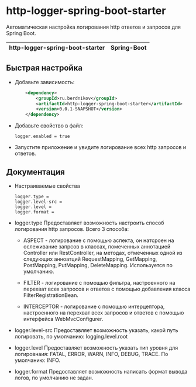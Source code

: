 # http-logger-spring-boot-starter

Автоматическая настройка логирования http ответов и запросов для Spring Boot.

| http-logger-spring-boot-starter  | Spring-Boot |
| ------------- | ------------- |

## Быстрая настройка

* Добавьте зависимость:

    ```xml
        <dependency>
            <groupId>ru.berdnikov</groupId>
            <artifactId>http-logger-spring-boot-starter</artifactId>
            <version>0.0.1-SNAPSHOT</version>
        </dependency>
     ```

* Добавьте свойство в файл:
    ```properties
    logger.enabled = true
    ```

* Запустите приложение и увидите логирование всех http запросов и ответов.

## Документация

* Настраиваемые свойства 
    ```properties
    logger.type =
    logger.level-src =
    logger.level =
    logger.format =
    ```
* logger.type Предоставляет возможность настроить способ логирования http запросов. Всего 3 способа:
  
  * ASPECT - логирование с помощью аспекта, он натсроен на ослеживание запрсов в классах, помеченных аннотацией Controller 
    или RestController, на методах, отмеченных одной из следующих анноатций RequestMapping, GetMapping, PostMapping, 
    PutMapping, DeleteMapping. Используется по умолчанию.

  * FILTER - логирование с помощью фильтра, настроенного на перехват всех запросов и ответов с помощью добавления класса FilterRegistrationBean.

  * INTERCEPTOR - логирование с помощью интерцептора, настроенного на перехват всех запросов и ответов с помощью интерфейса WebMvcConfigurer.

* logger.level-src Предоставляет возможность указать, какой путь логировать, по умолчанию: logging.level.root 

* logger.level Предоставляет возможность указать тип уровня для логировнаия: FATAL, ERROR, WARN, INFO, DEBUG, TRACE. По умолчанию: INFO.

* logger.format Предоставляет возможность написать формат вывода логов, по умолчанию не задан.